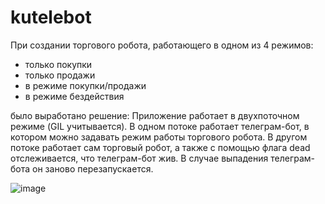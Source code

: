 # kutelebot

При создании торгового робота, работающего в одном из 4 режимов:

- только покупки
- только продажи
- в режиме покупки/продажи
- в режиме бездействия

было выработано решение:
Приложение работает в двухпоточном режиме (GIL учитывается).
В одном потоке работает телеграм-бот, в котором можно задавать режим работы торгового робота.
В другом потоке работает сам торговый робот, а также с помощью флага dead отслеживается, что телеграм-бот жив. В случае выпадения телеграм-бота он заново перезапускается.  

![image](https://github.com/user-attachments/assets/3eb6f975-f047-41b6-a9b0-6515bd063128)


